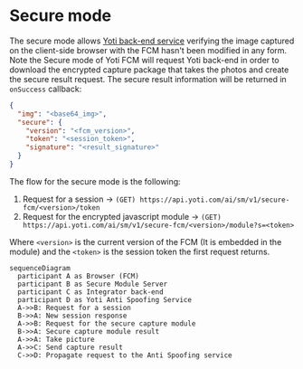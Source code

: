 # Secure mode

The secure mode allows [Yoti back-end
service](https://developers.yoti.com/age-estimation/integration-guide)
verifying the image captured on the client-side browser with the FCM hasn't been
modified in any form. Note the Secure mode of Yoti FCM will request Yoti
back-end in order to download the encrypted capture package that takes the
photos and create the secure result request. The secure result information will
be returned in `onSuccess` callback:

```json
{
  "img": "<base64_img>",
  "secure": {
    "version": "<fcm_version>",
    "token": "<session_token>",
    "signature": "<result_signature>"
  }
}
```

The flow for the secure mode is the following:

1. Request for a session -> `(GET) https://api.yoti.com/ai/sm/v1/secure-fcm/<version>/token`
2. Request for the encrypted javascript module -> `(GET) https://api.yoti.com/ai/sm/v1/secure-fcm/<version>/module?s=<token>`

Where `<version>` is the current version of the FCM (It is embedded in the
module) and the `<token>` is the session token the first request returns.

```mermaid
sequenceDiagram
  participant A as Browser (FCM)
  participant B as Secure Module Server
  participant C as Integrator back-end
  participant D as Yoti Anti Spoofing Service
  A->>B: Request for a session
  B->>A: New session response
  A->>B: Request for the secure capture module
  B->>A: Secure capture module result
  A->>A: Take picture
  A->>C: Send capture result
  C->>D: Propagate request to the Anti Spoofing service
```
